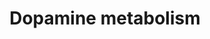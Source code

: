 ---
annotations:
- id: PW:0002511
  parent: classic metabolic pathway
  type: Pathway Ontology
  value: dopamine degradation pathway
- id: PW:0000394
  parent: signaling pathway
  type: Pathway Ontology
  value: dopamine signaling pathway
- id: PW:0000409
  parent: classic metabolic pathway
  type: Pathway Ontology
  value: dopamine metabolic pathway
- id: PW:0000802
  parent: classic metabolic pathway
  type: Pathway Ontology
  value: dopamine biosynthetic pathway
authors:
- Mkutmon
- DeSl
- MaintBot
description: ''
last-edited: 2019-09-17
organisms:
- Bos taurus
redirect_from:
- /index.php/Pathway:WP3155
- /instance/WP3155
- /instance/WP3155_r107062
revision: r107062
schema-jsonld:
- '@context': https://schema.org/
  '@id': https://wikipathways.github.io/pathways/WP3155.html
  '@type': Dataset
  creator:
    '@type': Organization
    name: WikiPathways
  description: ''
  keywords:
  - 1-chloro-2,4-dinitrobenzene
  - 3-Methoxytyramine
  - 4a-Hydroxytetrahydrobiopterin
  - 5,6-Dihydroxyindole
  - Ammonia
  - CO2
  - COMT
  - DDC
  - DHICA
  - DOPAC
  - DOPAL
  - DOPET
  - Dopamine
  - Dopamine quinone
  - Dopaminochrome
  - FAD
  - Glutathione
  - H2O
  - H2O2
  - Homovanillic acid
  - Homovanillin
  - ICQA
  - L-Dopa
  - L-Dopa quinone
  - L-Dopachrome
  - L-Tyrosine
  - Leucodopachrome
  - Leukoaminochrome
  - MAOA
  - MAOB
  - N-Methylserotonin
  - NQO1
  - Neuromelanin
  - O2
  - PPP2CA
  - PPP2CB
  - PRKACA
  - PRKACB
  - ROS
  - S-Adenosylhomocysteine
  - S-Adenosylmethionine
  - SOD1
  - TH
  - TYR
  - Tetrahydrobiopterin
  - iron(2+)
  license: CC0
  name: Dopamine metabolism
seo: CreativeWork
title: Dopamine metabolism
wpid: WP3155
---